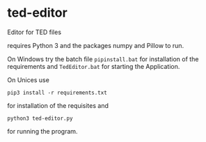 # ted-editor
Editor for TED files

requires Python 3 and the packages numpy and Pillow to run.

On Windows try the batch file `pipinstall.bat` for installation of the
requirements and `TedEditor.bat` for starting the Application.

On Unices use
```
pip3 install -r requirements.txt
```
for installation of the requisites and
```
python3 ted-editor.py
```
for running the program.